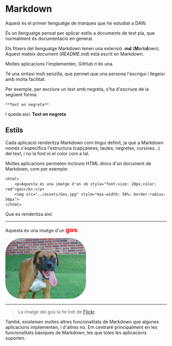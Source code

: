 # Markdown

Aquest és el primer llenguatge de marques que he estudiat a DAW.

És un llenguatge pensat per aplicar estils a documents de text pla, que normalment és documentació en general.

Els fitxers del llenguatge Markdown tenen una extensió .**md** (**M**ark**d**own). Aquest mateix document (*README.md*) està escrit en Markdown.

Moltes aplicacions l'implementen, GitHub n'és una.

Té una sintaxi molt senzilla, que permet que una persona l'escrigui i llegeixi amb molta facilitat.

Per exemple, per escriure un text amb negreta, s'ha d'escriure de la següent forma:
```
**Text en negreta**
```
I queda així: **Text en negreta**

## Estils

Cada aplicació renderitza Markdown com tingui definit, ja que a Markdown només s'especifica l'estructura (capçaleres, taules, negretes, cursives...) del text, i no la font ni el color com a tal.

Moltes aplicacions permeten incloure HTML dincs d'un document de Markdown, com per exemple:

```
<html>
    <p>Aquesta és una imatge d'un <b style="font-size: 20px;color: red">gos</b>:</p>
    <img src="../assets/Gos.jpg" style="max-width: 50%; border-radius: 50px">
</html>
```

Que es renderitza així:

---

<html>
    <p>Aquesta és una imatge d'un <b style="font-size: 20px;color: red">gos</b>:</p>
    <img src="../assets/Gos.jpg" style="max-width: 50%; border-radius: 50px">
</html>

---

> La imatge del gos la he tret de [Flickr](https://flic.kr/p/4VRgLc).

També, existeixen moltes altres funcionalitats de Markdown que algunes aplicacions implementen, i d'altres no. Em centraré principalment en les funcionalitats bàsiques de Markdown; les que totes les aplicacions suporten.